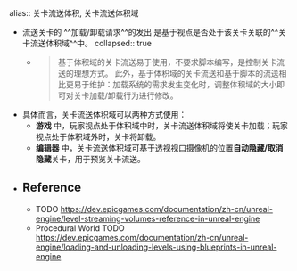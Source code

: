 alias:: 关卡流送体积, 关卡流送体积域

- 流送关卡的 ^^加载/卸载请求^^的发出 是基于视点是否处于该关卡关联的^^关卡流送体积域^^中。
  collapsed:: true
	- > 基于体积域的关卡流送易于使用，不要求脚本编写，是控制关卡流送的理想方式。 此外，基于体积域的关卡流送和基于脚本的流送相比更易于维护：加载系统的需求发生变化时，调整体积域的大小即可对关卡加载/卸载行为进行修改。
- 具体而言，关卡流送体积域可以两种方式使用：
	- **游戏** 中，玩家视点处于体积域中时，关卡流送体积域将使关卡加载；玩家视点处于体积域外时，关卡将卸载。
	- **编辑器** 中，关卡流送体积域可基于透视视口摄像机的位置**自动隐藏/取消隐藏**关卡，用于预览关卡流送。
- ## Reference
	- TODO https://dev.epicgames.com/documentation/zh-cn/unreal-engine/level-streaming-volumes-reference-in-unreal-engine
	- Procedural World
	  TODO https://dev.epicgames.com/documentation/zh-cn/unreal-engine/loading-and-unloading-levels-using-blueprints-in-unreal-engine